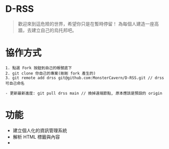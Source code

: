 # D-RSS
> 歡迎來到這危險的世界，希望你只是在暫時停留！
> 為每個人建造一座高牆，去建立自己的烏托邦吧。

# 協作方式
```
1. 點選 Fork 按鈕到自己的帳號底下
2. git clone 你自己的專案(剛剛 fork 產生的)
3. git remote add drss git@github.com:MonsterCavern/D-RSS.git // drss 可自己命名

- 更新最新進度: git pull drss main // 換掉遠端節點, 原本應該是預設的 origin
```

# 功能

- 建立個人化的資訊管理系統
- 解析 HTML 標籤與內容
-